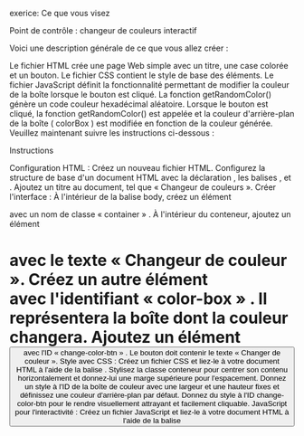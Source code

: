 exerice:
Ce que vous visez

Point de contrôle : changeur de couleurs interactif

Voici une description générale de ce que vous allez créer :

Le fichier HTML crée une page Web simple avec un titre, une case colorée et un bouton.
Le fichier CSS contient le style de base des éléments.
Le fichier JavaScript définit la fonctionnalité permettant de modifier la couleur de la boîte lorsque le bouton est cliqué.
La fonction getRandomColor() génère un code couleur hexadécimal aléatoire.
Lorsque le bouton est cliqué, la fonction getRandomColor() est appelée et la couleur d'arrière-plan de la boîte ( colorBox ) est modifiée en fonction de la couleur générée.
Veuillez maintenant suivre les instructions ci-dessous :


Instructions

Configuration HTML :
Créez un nouveau fichier HTML.
Configurez la structure de base d'un document HTML avec la déclaration <!DOCTYPE html> , les balises <html> , <head> et <body> .
Ajoutez un titre au document, tel que « Changeur de couleurs ».
Créer l'interface :
À l'intérieur de la balise body, créez un élément <div> avec un nom de classe « container » .
À l'intérieur du conteneur, ajoutez un élément <h1> avec le texte « Changeur de couleur ».
Créez un autre élément <div> avec l'identifiant « color-box » . Il représentera la boîte dont la couleur changera.
Ajoutez un élément <button> avec l'ID « change-color-btn » . Le bouton doit contenir le texte « Changer de couleur ».
Style avec CSS :
Créez un fichier CSS et liez-le à votre document HTML à l'aide de la balise <link> .
Stylisez la classe conteneur pour centrer son contenu horizontalement et donnez-lui une marge supérieure pour l'espacement.
Donnez un style à l'ID de la boîte de couleur avec une largeur et une hauteur fixes et définissez une couleur d'arrière-plan par défaut.
Donnez du style à l'ID change-color-btn pour le rendre visuellement attrayant et facilement cliquable.
JavaScript pour l'interactivité :
Créez un fichier JavaScript et liez-le à votre document HTML à l'aide de la balise <script> .
Écrivez du code JavaScript pour attendre que le contenu DOM soit chargé à l'aide de l'événement DOMContentLoaded .
À l'intérieur du gestionnaire d'événements, sélectionnez les éléments color-box et change-color-btn à l'aide de document.getElementById() .
Implémentez une fonction, appelons- la getRandomColor() , qui génère une couleur aléatoire. Vous pouvez utiliser des valeurs hexadécimales ou RVB.
Ajoutez un écouteur d'événements à l'élément change-color-btn. Lorsqu'il est cliqué, l'écouteur d'événements déclenche une fonction qui modifie la couleur d'arrière-plan de la case de couleur en une couleur aléatoire générée par la fonction getRandomColor() .
Essai:
Ouvrez votre fichier HTML dans un navigateur Web.
Cliquez sur le bouton « Changer de couleur » et observez la couleur de la boîte changer de manière dynamique.
